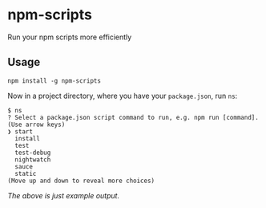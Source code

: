 # npm-scripts

Run your npm scripts more efficiently

## Usage

```
npm install -g npm-scripts
```

Now in a project directory, where you have your `package.json`, run `ns`:

```
$ ns
? Select a package.json script command to run, e.g. npm run [command]. (Use arrow keys)
❯ start
  install
  test
  test-debug
  nightwatch
  sauce
  static
(Move up and down to reveal more choices)
```

_The above is just example output._
